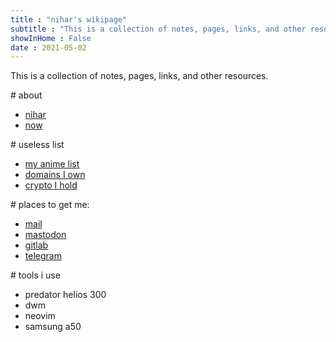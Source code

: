 ```yaml
---
title : "nihar's wikipage"
subtitle : "This is a collection of notes, pages, links, and other resources."
showInHome : False
date : 2021-05-02
---
```



This is a collection of notes, pages, links, and other resources.

\# about

* [nihar](/nihar)
* [now](/now)

\# useless list

* [my anime list](/anime)
* [domains I own](/domain)
* [crypto I hold](/crypto)

\# places to get me:

* [mail](mailto:mail@nihars.com)
* [mastodon](https://fosstodon.org/@nihar)
* [gitlab](https://github.com/niharokz)
* [telegram](https://t.me/niharokz)

\# tools i use

* predator helios 300
* dwm
* neovim 
* samsung a50 
